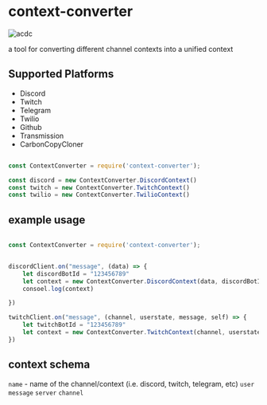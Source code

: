 # context-converter

![acdc](https://static.thenounproject.com/png/101677-200.png)

a tool for converting different channel contexts into a unified context

## Supported Platforms
- Discord
- Twitch
- Telegram
- Twilio
- Github
- Transmission
- CarbonCopyCloner
 
```javascript

const ContextConverter = require('context-converter');

const discord = new ContextConverter.DiscordContext()
const twitch = new ContextConverter.TwitchContext()
const twilio = new ContextConverter.TwilioContext()
```

## example usage

```javascript

const ContextConverter = require('context-converter');


discordClient.on("message", (data) => {
	let discordBotId = "123456789"
	let context = new ContextConverter.DiscordContext(data, discordBotId)
	consoel.log(context)

})

twitchClient.on("message", (channel, userstate, message, self) => {
	let twitchBotId = "123456789"
	let context = new ContextConverter.TwitchContext(channel, userstate, message, twitchBotId)
})
````

## context schema

`name` - name of the channel/context (i.e. discord, twitch, telegram, etc)
`user`
`message`
`server`
`channel`
